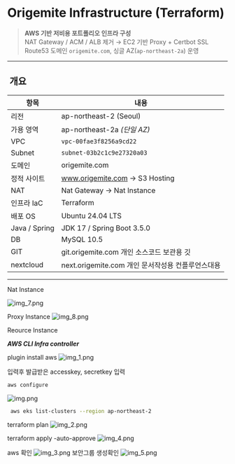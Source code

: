 #  Origemite Infrastructure (Terraform)

> **AWS 기반 저비용 포트폴리오 인프라 구성**  
> NAT Gateway / ACM / ALB 제거 → EC2 기반 Proxy + Certbot SSL  
> Route53 도메인 `origemite.com`, 싱글 AZ(`ap-northeast-2a`) 운영

---

## ️ 개요

| 항목            | 내용                                  |
|---------------|-------------------------------------|
| 리전            | ap-northeast-2 (Seoul)              |
| 가용 영역         | ap-northeast-2a *(단일 AZ)*           |
| VPC           | `vpc-00fae3f8256a9cd22`             |
| Subnet        | `subnet-03b2c1c9e27320a03`          |
| 도메인           | origemite.com                       |
| 정적 사이트        | www.origemite.com → S3 Hosting      |
| NAT           | Nat Gateway -> Nat Instance         |
| 인프라 IaC       | Terraform                           |
| 배포 OS         | Ubuntu 24.04 LTS                    |
| Java / Spring | JDK 17 / Spring Boot 3.5.0          |
| DB            | MySQL 10.5                          |
| GIT           | git.origemite.com 개인 소스코드 보관용 깃     |
| nextcloud     | next.origemite.com 개인 문서작성용 컨플루언스대용 |
---

Nat Instance 

![img_7.png](static/img_7.png)

Proxy Instance 
![img_8.png](static/img_8.png)

Reource Instance

***AWS CLI Infra controller***

plugin install aws
![img_1.png](static/img_1.png)

입력후 발급받은 accesskey, secretkey 입력
``` bash
aws configure
```
![img.png](static/img.png)
   
```bash
 aws eks list-clusters --region ap-northeast-2
```
terraform plan
![img_2.png](static/img_2.png)

terraform apply -auto-approve
![img_4.png](static/img_4.png)

aws 확인
![img_3.png](static/img_3.png)
보안그룹 생성확인
![img_5.png](static/img_5.png)
